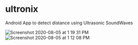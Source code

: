 # ultronix
Android App to detect distance using Ultrasonic SoundWaves

![Screenshot 2020-08-05 at 1 19 31 PM](https://user-images.githubusercontent.com/36476228/89387622-61ebf380-d720-11ea-99cb-1ef9129bd192.png)
![Screenshot 2020-08-05 at 1 12 08 PM](https://user-images.githubusercontent.com/36476228/89387616-5f899980-d720-11ea-9157-a9cf7825239a.png)

